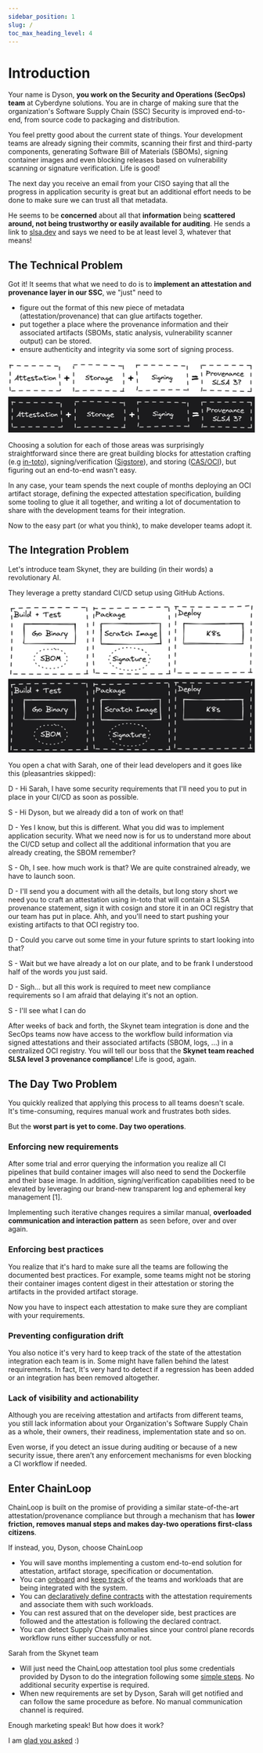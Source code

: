 ```yaml
---
sidebar_position: 1
slug: /
toc_max_heading_level: 4
---
```


# Introduction

Your name is Dyson, **you work on the Security and Operations (SecOps) team** at Cyberdyne solutions. You are in charge of making sure that the organization's Software Supply Chain (SSC) Security is improved end-to-end, from source code to packaging and distribution.

You feel pretty good about the current state of things. Your development teams are already signing their commits, scanning their first and third-party components, generating Software Bill of Materials (SBOMs), signing container images and even blocking releases based on vulnerability scanning or signature verification. Life is good!

The next day you receive an email from your CISO saying that all the progress in application security is great but an additional effort needs to be done to make sure we can trust all that metadata.

He seems to be **concerned** about all that **information** being **scattered around, not being trustworthy or easily available for auditing**. He sends a link to [slsa.dev](https://slsa.dev/) and says we need to be at least level 3, whatever that means!

## The Technical Problem

Got it! It seems that what we need to do is to **implement an attestation and provenance layer in our SSC**, we "just" need to

* figure out the format of this new piece of metadata (attestation/provenance) that can glue artifacts together.
* put together a place where the provenance information and their associated artifacts (SBOMs, static analysis, vulnerability scanner output) can be stored.
* ensure authenticity and integrity via some sort of signing process.

![slsa](slsa.png#gh-light-mode-only)
![slsa](slsa-dark.png#gh-dark-mode-only)

Choosing a solution for each of those areas was surprisingly straightforward since there are great building blocks for attestation crafting (e.g [in-toto](https://in-toto.io/)), signing/verification ([Sigstore](https://www.sigstore.dev/)), and storing ([CAS/OCI](https://github.com/opencontainers/image-spec/blob/main/spec.md)), but figuring out an end-to-end wasn't easy. 

In any case, your team spends the next couple of months deploying an OCI artifact storage, defining the expected attestation specification, building some tooling to glue it all together, and writing a lot of documentation to share with the development teams for their integration.

Now to the easy part (or what you think), to make developer teams adopt it.

## The Integration Problem

Let's introduce team Skynet, they are building (in their words) a revolutionary AI.

They leverage a pretty standard CI/CD setup using GitHub Actions.

![skynet-workflow](pipeline.png#gh-light-mode-only)
![skynet-workflow](pipeline-dark.png#gh-dark-mode-only)

You open a chat with Sarah, one of their lead developers and it goes like this (pleasantries skipped):

D - Hi Sarah, I have some security requirements that I'll need you to put in place in your CI/CD as soon as possible.

S - Hi Dyson, but we already did a ton of work on that!

D - Yes I know, but this is different. What you did was to implement application security. What we need now is for us to understand more about the CI/CD setup and collect all the additional information that you are already creating, the SBOM remember? 

S - Oh, I see. how much work is that? We are quite constrained already, we have to launch soon.

D - I'll send you a document with all the details, but long story short we need you to craft an attestation using in-toto that will contain a SLSA provenance statement, sign it with cosign and store it in an OCI registry that our team has put in place. Ahh, and you'll need to start pushing your existing artifacts to that OCI registry too.

D - Could you carve out some time in your future sprints to start looking into that?

S - Wait but we have already a lot on our plate, and to be frank I understood half of the words you just said.

D - Sigh... but all this work is required to meet new compliance requirements so I am afraid that delaying it's not an option.

S - I'll see what I can do

After weeks of back and forth, the Skynet team integration is done and the SecOps teams now have access to the workflow build information via signed attestations and their associated artifacts (SBOM, logs, ...) in a centralized OCI registry. You will tell our boss that the **Skynet team reached SLSA level 3 provenance compliance**! Life is good, again.

## The Day Two Problem

You quickly realized that applying this process to all teams doesn't scale. It's time-consuming, requires manual work and frustrates both sides.

But the **worst part is yet to come. Day two operations**.

### Enforcing new requirements

After some trial and error querying the information you realize all CI pipelines that build container images will also need to send the Dockerfile and their base image. In addition, signing/verification capabilities need to be elevated by leveraging our brand-new transparent log and ephemeral key management [1].

Implementing such iterative changes requires a similar manual, **overloaded communication and interaction pattern** as seen before, over and over again.

### Enforcing best practices

You realize that it's hard to make sure all the teams are following the documented best practices. For example, some teams might not be storing their container images content digest in their attestation or storing the artifacts in the provided artifact storage.

Now you have to inspect each attestation to make sure they are compliant with your requirements.

### Preventing configuration drift

You also notice it's very hard to keep track of the state of the attestation integration each team is in. Some might have fallen behind the latest requirements. In fact, It's very hard to detect if a regression has been added or an integration has been removed altogether.

### Lack of visibility and actionability

Although you are receiving attestation and artifacts from different teams, you still lack information about your Organization's Software Supply Chain as a whole, their owners, their readiness, implementation state and so on.

Even worse, if you detect an issue during auditing or because of a new security issue, there aren’t any enforcement mechanisms for even blocking a CI workflow if needed.

## Enter ChainLoop

ChainLoop is built on the promise of providing a similar state-of-the-art attestation/provenance compliance but through a mechanism that has **lower friction, removes manual steps and makes day-two operations first-class citizens**.

If instead, you, Dyson, choose ChainLoop

* You will save months implementing a custom end-to-end solution for attestation, artifact storage, specification or documentation.
* You can [onboard](/getting-started/workflow-definition#workflow-and-contract-creation) and [keep track](/getting-started/operator-view) of the teams and workloads that are being integrated with the system.
* You can [declaratively define contracts](/getting-started/workflow-definition#add-materials-to-the-contract) with the attestation requirements and associate them with such workloads.
* You can rest assured that on the developer side, best practices are followed and the attestation is following the declared contract.
* You can detect Supply Chain anomalies since your control plane records workflow runs either successfully or not.  

Sarah from the Skynet team

* Will just need the ChainLoop attestation tool plus some credentials provided by Dyson to do the integration following some [simple steps](/getting-started/attestation-crafting). No additional security expertise is required.
* When new requirements are set by Dyson, Sarah will get notified and can follow the same procedure as before. No manual communication channel is required.

Enough marketing speak! But how does it work?

I am [glad you asked](/how-does-it-work) :)